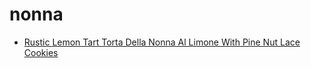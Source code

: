 # nonna

 * [Rustic Lemon Tart Torta Della Nonna Al Limone With Pine Nut Lace Cookies](../index/r/rustic-lemon-tart-torta-della-nonna-al-limone-with-pine-nut-lace-cookies.json)
